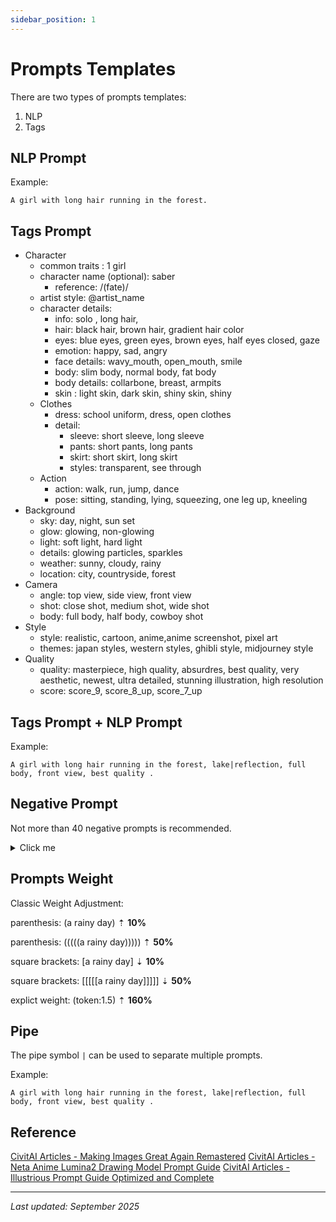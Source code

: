 ```yaml
---
sidebar_position: 1
---
```


# Prompts Templates

There are two types of prompts templates:

1. NLP
2. Tags

## NLP Prompt

Example:

```
A girl with long hair running in the forest.
```

## Tags Prompt

- Character
  - common traits : 1 girl
  - character name (optional): saber
    - reference: /(fate)/
  - artist style: @artist_name
  - character details:
    - info: solo , long hair,
    - hair: black hair, brown hair, gradient hair color
    - eyes: blue eyes, green eyes, brown eyes, half eyes closed, gaze
    - emotion: happy, sad, angry
    - face details: wavy_mouth, open_mouth, smile
    - body: slim body, normal body, fat body
    - body details: collarbone, breast, armpits
    - skin : light skin, dark skin, shiny skin, shiny
  - Clothes
    - dress: school uniform, dress, open clothes
    - detail:
      - sleeve: short sleeve, long sleeve
      - pants: short pants, long pants
      - skirt: short skirt, long skirt
      - styles: transparent, see through
  - Action
    - action: walk, run, jump, dance
    - pose: sitting, standing, lying, squeezing, one leg up, kneeling
- Background
  - sky: day, night, sun set
  - glow: glowing, non-glowing
  - light: soft light, hard light
  - details: glowing particles, sparkles
  - weather: sunny, cloudy, rainy
  - location: city, countryside, forest
- Camera
  - angle: top view, side view, front view
  - shot: close shot, medium shot, wide shot
  - body: full body, half body, cowboy shot
- Style
  - style: realistic, cartoon, anime,anime screenshot, pixel art
  - themes: japan styles, western styles, ghibli style, midjourney style
- Quality
  - quality: masterpiece, high quality, absurdres, best quality, very aesthetic, newest, ultra detailed, stunning illustration, high resolution
  - score: score_9, score_8_up, score_7_up

## Tags Prompt + NLP Prompt

Example:

```
A girl with long hair running in the forest, lake|reflection, full body, front view, best quality .
```

## Negative Prompt

Not more than 40 negative prompts is recommended.

<details>
  <summary>Click me</summary>
  ```
  worst quality, low quality, lowres, bad quality, bad hands, text, error, missing fingers, extra digits, fewer digits, cropped, jpeg artifacts, signature, watermark, username, blurry, artist name, old, early, lowres, logo, mutated hands, mammal, anthropomorphism, furry, ambiguous form, feral, semi-Anthro, realistic, photorealistic, 3d, ((nsfw))
  ```
</details>

## Prompts Weight

Classic Weight Adjustment:

parenthesis: (a rainy day) ⇡ **10%**

parenthesis: (((((a rainy day))))) ⇡ **50%**

square brackets: [a rainy day] ⇣ **10%**

square brackets: [[[[[a rainy day]]]]] ⇣ **50%**

explict weight: (token:1.5) ⇡ **160%**

## Pipe

The pipe symbol `|` can be used to separate multiple prompts.

Example:

```
A girl with long hair running in the forest, lake|reflection, full body, front view, best quality .
```

## Reference

[CivitAI Articles - Making Images Great Again Remastered](https://civitai.com/articles/4808/making-images-great-again-remastered)
[CivitAI Articles - Neta Anime Lumina2 Drawing Model Prompt Guide](https://civitai.com/articles/16274/neta-anime-lumina2-drawing-model-prompt-guide)
[CivitAI Articles - Illustrious Prompt Guide Optimized and Complete](https://civitai.com/articles/16016/illustrious-prompt-guide-optimized-and-complete)

---

_Last updated: September 2025_
